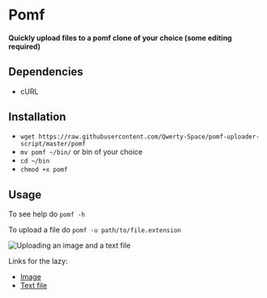 # Pomf
#### Quickly upload files to a pomf clone of your choice (some editing required)

## Dependencies
* cURL

## Installation
* `wget https://raw.githubusercontent.com/Qwerty-Space/pomf-uploader-script/master/pomf`
* `mv pomf ~/bin/` or bin of your choice
* `cd ~/bin`
* `chmod +x pomf`

## Usage
To see help do `pomf -h`

To upload a file do `pomf -u path/to/file.extension`

![Uploading an image and a text file](https://raw.githubusercontent.com/Qwerty-Space/pomf-uploader-script/master/images/Screenshot%202017-08-09%20at%2011.08.18.png)

Links for the lazy:
* [Image](https://d.filebox.moe/tklizgyz.png)
* [Text file](https://d.filebox.moe/ycwgyewe.txt)
